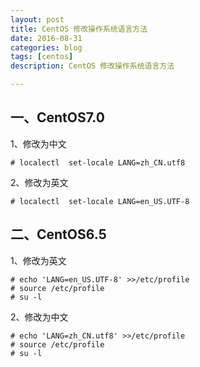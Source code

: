 ```yaml
---
layout: post
title: CentOS 修改操作系统语言方法
date: 2016-08-31
categories: blog
tags: [centos]
description: CentOS 修改操作系统语言方法

---
```


## 一、CentOS7.0 

1、修改为中文

`# localectl  set-locale LANG=zh_CN.utf8`

2、修改为英文

`# localectl  set-locale LANG=en_US.UTF-8`

## 二、CentOS6.5

1、修改为英文

    # echo 'LANG=en_US.UTF-8' >>/etc/profile
    # source /etc/profile
    # su -l

2、修改为中文

    # echo 'LANG=zh_CN.utf8' >>/etc/profile
    # source /etc/profile
    # su -l
